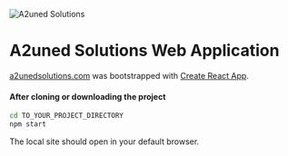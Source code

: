 ![A2uned Solutions](https://a2unedsolutions.com/icons/logos/a2uned_solutions_logo_small.svg)

# A2uned Solutions Web Application
[a2unedsolutions.com](https://a2unedsolutions.com) was bootstrapped with [Create React App](https://github.com/facebookincubator/create-react-app).

#### After cloning or downloading the project
```sh
cd TO_YOUR_PROJECT_DIRECTORY
npm start
```
The local site should open in your default browser.